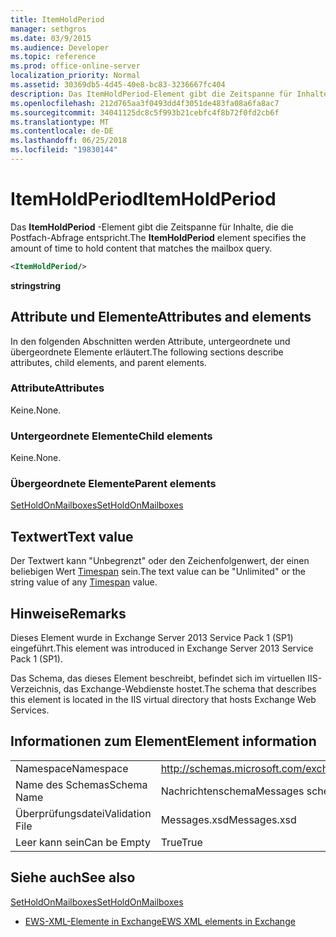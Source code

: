 ```yaml
---
title: ItemHoldPeriod
manager: sethgros
ms.date: 03/9/2015
ms.audience: Developer
ms.topic: reference
ms.prod: office-online-server
localization_priority: Normal
ms.assetid: 30369db5-4d45-40e8-bc83-3236667fc404
description: Das ItemHoldPeriod-Element gibt die Zeitspanne für Inhalte, die die Postfach-Abfrage entspricht.
ms.openlocfilehash: 212d765aa3f0493dd4f3051de483fa08a6fa8ac7
ms.sourcegitcommit: 34041125dc8c5f993b21cebfc4f8b72f0fd2cb6f
ms.translationtype: MT
ms.contentlocale: de-DE
ms.lasthandoff: 06/25/2018
ms.locfileid: "19830144"
---
```

# <a name="itemholdperiod"></a><span data-ttu-id="7987a-103">ItemHoldPeriod</span><span class="sxs-lookup"><span data-stu-id="7987a-103">ItemHoldPeriod</span></span>

<span data-ttu-id="7987a-104">Das **ItemHoldPeriod** -Element gibt die Zeitspanne für Inhalte, die die Postfach-Abfrage entspricht.</span><span class="sxs-lookup"><span data-stu-id="7987a-104">The **ItemHoldPeriod** element specifies the amount of time to hold content that matches the mailbox query.</span></span> 
  
```XML
<ItemHoldPeriod/>
```

 <span data-ttu-id="7987a-105">**string**</span><span class="sxs-lookup"><span data-stu-id="7987a-105">**string**</span></span>
## <a name="attributes-and-elements"></a><span data-ttu-id="7987a-106">Attribute und Elemente</span><span class="sxs-lookup"><span data-stu-id="7987a-106">Attributes and elements</span></span>

<span data-ttu-id="7987a-107">In den folgenden Abschnitten werden Attribute, untergeordnete und übergeordnete Elemente erläutert.</span><span class="sxs-lookup"><span data-stu-id="7987a-107">The following sections describe attributes, child elements, and parent elements.</span></span>
  
### <a name="attributes"></a><span data-ttu-id="7987a-108">Attribute</span><span class="sxs-lookup"><span data-stu-id="7987a-108">Attributes</span></span>

<span data-ttu-id="7987a-109">Keine.</span><span class="sxs-lookup"><span data-stu-id="7987a-109">None.</span></span>
  
### <a name="child-elements"></a><span data-ttu-id="7987a-110">Untergeordnete Elemente</span><span class="sxs-lookup"><span data-stu-id="7987a-110">Child elements</span></span>

<span data-ttu-id="7987a-111">Keine.</span><span class="sxs-lookup"><span data-stu-id="7987a-111">None.</span></span>
  
### <a name="parent-elements"></a><span data-ttu-id="7987a-112">Übergeordnete Elemente</span><span class="sxs-lookup"><span data-stu-id="7987a-112">Parent elements</span></span>

[<span data-ttu-id="7987a-113">SetHoldOnMailboxes</span><span class="sxs-lookup"><span data-stu-id="7987a-113">SetHoldOnMailboxes</span></span>](setholdonmailboxes.md)
  
## <a name="text-value"></a><span data-ttu-id="7987a-114">Textwert</span><span class="sxs-lookup"><span data-stu-id="7987a-114">Text value</span></span>

<span data-ttu-id="7987a-115">Der Textwert kann "Unbegrenzt" oder den Zeichenfolgenwert, der einen beliebigen Wert [Timespan](http://msdn.microsoft.com/en-us/library/1ecy8h51%28v=vs.110%29.aspx) sein.</span><span class="sxs-lookup"><span data-stu-id="7987a-115">The text value can be "Unlimited" or the string value of any [Timespan](http://msdn.microsoft.com/en-us/library/1ecy8h51%28v=vs.110%29.aspx) value.</span></span> 
  
## <a name="remarks"></a><span data-ttu-id="7987a-116">Hinweise</span><span class="sxs-lookup"><span data-stu-id="7987a-116">Remarks</span></span>

<span data-ttu-id="7987a-117">Dieses Element wurde in Exchange Server 2013 Service Pack 1 (SP1) eingeführt.</span><span class="sxs-lookup"><span data-stu-id="7987a-117">This element was introduced in Exchange Server 2013 Service Pack 1 (SP1).</span></span>
  
<span data-ttu-id="7987a-118">Das Schema, das dieses Element beschreibt, befindet sich im virtuellen IIS-Verzeichnis, das Exchange-Webdienste hostet.</span><span class="sxs-lookup"><span data-stu-id="7987a-118">The schema that describes this element is located in the IIS virtual directory that hosts Exchange Web Services.</span></span>
  
## <a name="element-information"></a><span data-ttu-id="7987a-119">Informationen zum Element</span><span class="sxs-lookup"><span data-stu-id="7987a-119">Element information</span></span>

|||
|:-----|:-----|
|<span data-ttu-id="7987a-120">Namespace</span><span class="sxs-lookup"><span data-stu-id="7987a-120">Namespace</span></span>  <br/> |http://schemas.microsoft.com/exchange/services/2006/messages  <br/> |
|<span data-ttu-id="7987a-121">Name des Schemas</span><span class="sxs-lookup"><span data-stu-id="7987a-121">Schema Name</span></span>  <br/> |<span data-ttu-id="7987a-122">Nachrichtenschema</span><span class="sxs-lookup"><span data-stu-id="7987a-122">Messages schema</span></span>  <br/> |
|<span data-ttu-id="7987a-123">Überprüfungsdatei</span><span class="sxs-lookup"><span data-stu-id="7987a-123">Validation File</span></span>  <br/> |<span data-ttu-id="7987a-124">Messages.xsd</span><span class="sxs-lookup"><span data-stu-id="7987a-124">Messages.xsd</span></span>  <br/> |
|<span data-ttu-id="7987a-125">Leer kann sein</span><span class="sxs-lookup"><span data-stu-id="7987a-125">Can be Empty</span></span>  <br/> |<span data-ttu-id="7987a-126">True</span><span class="sxs-lookup"><span data-stu-id="7987a-126">True</span></span>  <br/> |
   
## <a name="see-also"></a><span data-ttu-id="7987a-127">Siehe auch</span><span class="sxs-lookup"><span data-stu-id="7987a-127">See also</span></span>



[<span data-ttu-id="7987a-128">SetHoldOnMailboxes</span><span class="sxs-lookup"><span data-stu-id="7987a-128">SetHoldOnMailboxes</span></span>](setholdonmailboxes.md)


- [<span data-ttu-id="7987a-129">EWS-XML-Elemente in Exchange</span><span class="sxs-lookup"><span data-stu-id="7987a-129">EWS XML elements in Exchange</span></span>](ews-xml-elements-in-exchange.md)

